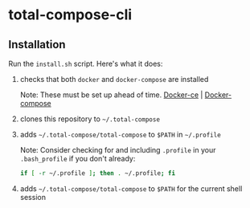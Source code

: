 # total-compose-cli

## Installation

Run the `install.sh` script. Here's what it does:

1. checks that both `docker` and `docker-compose` are installed

	Note: These must be set up ahead of time. [Docker-ce]() | [Docker-compose]()

2. clones this repository to `~/.total-compose`
3. adds `~/.total-compose/total-compose` to `$PATH` in `~/.profile`

	Note: Consider checking for and including `.profile` in your `.bash_profile` if you don't already:

	```bash
	if [ -r ~/.profile ]; then . ~/.profile; fi
	```

4. adds `~/.total-compose/total-compose` to `$PATH` for the current shell session
